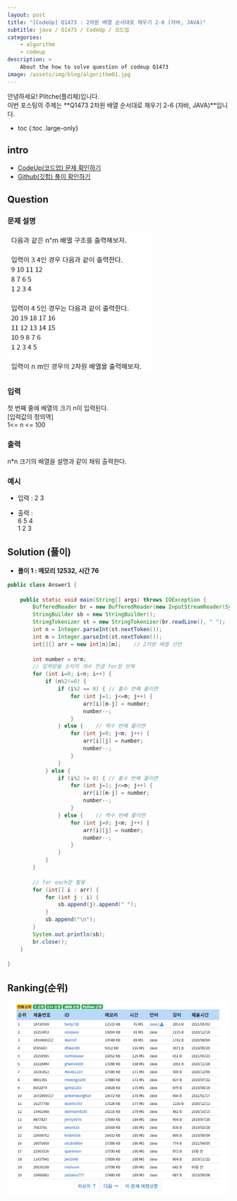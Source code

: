 ```yaml
---
layout: post
title: "[CodeUp] Q1473 : 2차원 배열 순서대로 채우기 2-6 (자바, JAVA)"
subtitle: java / Q1473 / CodeUp / 코드업
categories:
    - algorithm
    - codeup
description: >
    About the how to solve question of codeup Q1473
image: /assets/img/blog/algorithm01.jpg
---
```


안녕하세요! Plitche(플리체)입니다.  
이번 포스팅의 주제는 **Q1473 2차원 배열 순서대로 채우기 2-6 (자바, JAVA)**입니다.

* toc
{:toc .large-only}

## intro
* [CodeUp(코드업) 문제 확인하기](https://codeup.kr/problem.php?id=1473)  
* [Github(깃헙) 풀이 확인하기](https://github.com/plitche/CodeUp_Solution/tree/master/Q1401~Q1500/Q1473)  

## Question
### 문제 설명
![](/assets/post/codeup/Q1400~Q1499/20211028/01.JPG)  

### 입력
첫 번째 줄에 배열의 크기 n이 입력된다.  
[입력값의 정의역]  
1<= n <= 100  

### 출력
n*n 크기의 배열을 설명과 같이 채워 출력한다.  

### 예시
* 입력 : 2 3  

* 출력 :  
6 5 4  
1 2 3  

## Solution (풀이)
* **풀이 1 : 메모리 12532, 시간 76**  

```java
public class Answer1 {

    public static void main(String[] args) throws IOException {
        BufferedReader br = new BufferedReader(new InputStreamReader(System.in));
        StringBuilder sb = new StringBuilder();
        StringTokenizer st = new StringTokenizer(br.readLine(), " ");
        int n = Integer.parseInt(st.nextToken());
        int m = Integer.parseInt(st.nextToken());
        int[][] arr = new int[n][m];	// 2차원 배열 선언
        
        int number = n*m;
        // 입력받을 숫자의 개수 만큼 for문 반복
        for (int i=0; i<n; i++) {
        	if (n%2!=0) {
        		if (i%2 == 0) {	// 홀수 번째 줄이면
            		for (int j=1; j<=m; j++) {
                		arr[i][m-j] = number;
                		number--;
                	}
            	} else {	// 짝수 번째 줄이면
            		for (int j=0; j<m; j++) {
                		arr[i][j] = number;
                		number--;
                	}        		
            	}	
        	} else {
        		if (i%2 != 0) {	// 홀수 번째 줄이면
            		for (int j=1; j<=m; j++) {
                		arr[i][m-j] = number;
                		number--;
                	}
            	} else {	// 짝수 번째 줄이면
            		for (int j=0; j<m; j++) {
                		arr[i][j] = number;
                		number--;
                	}        		
            	}
        	}
        }
        
        // for each문 활용
        for (int[] i : arr) {
        	for (int j : i) {
        		sb.append(j).append(" ");
        	}
        	sb.append("\n");
        }
        System.out.println(sb);
        br.close();
    }
    	 
}
```  

## Ranking(순위)
![](/assets/post/codeup/Q1400~Q1499/20211028/03.JPG)  